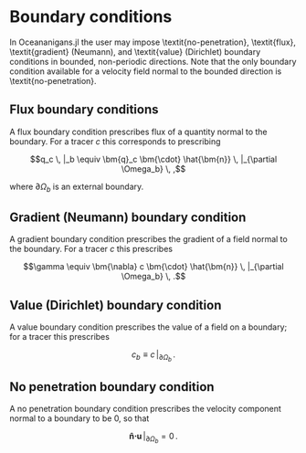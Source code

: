# Boundary conditions

In Oceananigans.jl the user may impose \textit{no-penetration}, \textit{flux},
\textit{gradient} (Neumann), and \textit{value} (Dirichlet) boundary conditions in bounded,
non-periodic directions.
Note that the only boundary condition available for a velocity field normal to the bounded
direction is \textit{no-penetration}.

## Flux boundary conditions

A flux boundary condition prescribes flux of a quantity normal to the boundary.
For a tracer $c$ this corresponds to prescribing
```math
q_c \, |_b \equiv \bm{q}_c \bm{\cdot} \hat{\bm{n}} \, |_{\partial \Omega_b} \, ,
```
where $\partial \Omega_b$ is an external boundary.

## Gradient (Neumann) boundary condition

A gradient boundary condition prescribes the gradient of a field normal to the boundary.
For a tracer $c$ this prescribes
```math
\gamma \equiv \bm{\nabla} c \bm{\cdot} \hat{\bm{n}} \, |_{\partial \Omega_b} \, .
```

## Value (Dirichlet) boundary condition

A value boundary condition prescribes the value of a field on a boundary; for a tracer this
prescribes
```math
c_b \equiv c \, |_{\partial \Omega_b} \, .
```

## No penetration boundary condition

A no penetration boundary condition prescribes the velocity component normal to a boundary to be 0,
so that
```math
\bm{\hat{n}} \bm{\cdot} \bm{u} \, |_{\partial \Omega_b} = 0 \, .
```
